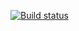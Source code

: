 [![Build status](https://ci.appveyor.com/api/projects/status/i7gf0awinuhk6n1d?svg=true)](https://ci.appveyor.com/project/sunsetLatte/pageobject)
